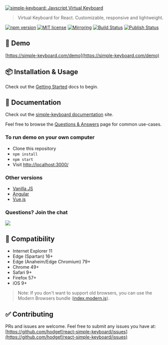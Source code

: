 <a href="https://simple-keyboard.com/demo">
    <img alt="simple-keyboard: Javscript Virtual Keyboard" src="https://user-images.githubusercontent.com/25509135/188000091-fc64ce47-2a87-4835-ab6c-defbaba3ee90.gif">
</a>

<blockquote>Virtual Keyboard for React. Customizable, responsive and lightweight.</blockquote>

<p>
  <a href="https://www.npmjs.com/package/react-simple-keyboard"><img src="https://badgen.net/npm/v/react-simple-keyboard?color=blue" alt="npm version"></a> <a href="https://github.com/hodgef/react-simple-keyboard/blob/master/LICENSE"><img src="https://img.shields.io/badge/License-MIT-blue.svg" alt="MIT license"></a> <a href="https://gitlab.com/hodgef/react-simple-keyboard" target="_blank"><img alt="Mirroring" src="https://img.shields.io/badge/Mirror-GitLab-blue" /></a> <a href="https://github.com/hodgef/react-simple-keyboard/actions"><img alt="Build Status" src="https://github.com/hodgef/react-simple-keyboard/workflows/Build/badge.svg?color=green" /></a> <a href="https://github.com/hodgef/react-simple-keyboard/actions"><img alt="Publish Status" src="https://github.com/hodgef/react-simple-keyboard/workflows/Publish/badge.svg?color=green" /></a>
</p>

## 🚀 Demo

[https://simple-keyboard.com/demo](https://simple-keyboard.com/demo)

## 📦 Installation & Usage

Check out the [Getting Started](https://simple-keyboard.com/react/getting-started) docs to begin.

## 📖 Documentation

Check out the [simple-keyboard documentation](https://simple-keyboard.com/react/documentation) site.

Feel free to browse the [Questions & Answers](https://simple-keyboard.com/qa-use-cases/) page for common use-cases.

### To run demo on your own computer

- Clone this repository
- `npm install`
- `npm start`
- Visit [http://localhost:3000/](http://localhost:3000/)

### Other versions

- [Vanilla JS](https://github.com/hodgef/simple-keyboard)
- [Angular](https://simple-keyboard.com/demo)
- [Vue.js](https://simple-keyboard.com/demo)

### Questions? Join the chat

<a href="https://discordapp.com/invite/SJexsCG" title="Join our Discord chat" target="_blank"><img src="https://discordapp.com/api/guilds/498978399801573396/widget.png?style=banner2" align="center"></a>

## 🎯 Compatibility

- Internet Explorer 11
- Edge (Spartan) 16+
- Edge (Anaheim/Edge Chromium) 79+
- Chrome 49+
- Safari 9+
- Firefox 57+
- iOS 9+

> Note: If you don't want to support old browsers, you can use the Modern Browsers bundle ([index.modern.js](https://github.com/hodgef/react-simple-keyboard/blob/master/build)).

## ✅ Contributing

PRs and issues are welcome. Feel free to submit any issues you have at:
[https://github.com/hodgef/react-simple-keyboard/issues](https://github.com/hodgef/react-simple-keyboard/issues)
